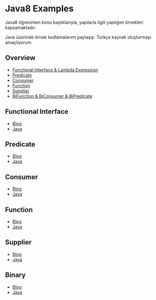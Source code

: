 # Java8 Examples
Java8 öğrenirken konu başlıklarıyla, yapılarla ilgili yaptığım örnekleri kapsamaktadır.

Java üzerinde örnek kodlamalarımı paylaşıp.
Türkçe kaynak oluşturmayı amaçlıyorum.

## Overview

- [Functional Interface & Lambda Expression](#functional-interface)
- [Predicate](#predicate)
- [Consumer](#consumer)
- [Function](#function)
- [Supplier](#supplier)
- [BiFunction & BiConsumer & BiPredicate](#binary)

## Functional Interface
- [Blog](https://medium.com/@hkdemircan/functional-interface-lambda-expression-diamond-problem-a30072af52c2)
- [Java](https://github.com/hasankadirdemircan/Java8-Examples/tree/master/FunctionalInterface/src)

## Predicate
- [Blog](https://medium.com/@hkdemircan/java-8-predicate-198bd464c92b)
- [Java](https://github.com/hasankadirdemircan/Java8-Examples/tree/master/Predicate/src/predicate)

## Consumer
- [Blog](https://medium.com/@hkdemircan/java-8-consumer-6b3b880d07dc)
- [Java](https://github.com/hasankadirdemircan/Java8-Examples/tree/master/Consumer/src/com/hkdemircan)

## Function
- [Blog](https://hkdemircan.medium.com/java8-function-c2fcb2fb1304)
- [Java](https://github.com/hasankadirdemircan/Java8-Examples/tree/master/Function/src/com/hkdemircan)

## Supplier
- [Blog](https://hkdemircan.medium.com/java8-supplier-412204dbe656)
- [Java](https://github.com/hasankadirdemircan/Java8-Examples/tree/master/Supplier/src/com/hkdemircan)

## Binary
- [Blog](https://hkdemircan.medium.com/java-8-bifunction-bipredicate-biconsumer-d0f680f760c2)
- [Java](https://github.com/hasankadirdemircan/Java8-Examples/tree/master/Binary/src/com/hkdemircan)

